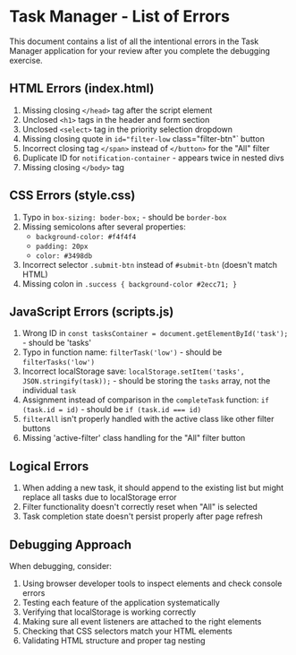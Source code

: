 # Task Manager - List of Errors

This document contains a list of all the intentional errors in the Task Manager application for your review after you complete the debugging exercise.

## HTML Errors (index.html)

1. Missing closing `</head>` tag after the script element
2. Unclosed `<h1>` tags in the header and form section
3. Unclosed `<select>` tag in the priority selection dropdown
4. Missing closing quote in `id="filter-low` class="filter-btn"` button
5. Incorrect closing tag `</span>` instead of `</button>` for the "All" filter
6. Duplicate ID for `notification-container` - appears twice in nested divs
7. Missing closing `</body>` tag

## CSS Errors (style.css)

1. Typo in `box-sizing: boder-box;` - should be `border-box`
2. Missing semicolons after several properties:
   - `background-color: #f4f4f4`
   - `padding: 20px`
   - `color: #3498db`
3. Incorrect selector `.submit-btn` instead of `#submit-btn` (doesn't match HTML)
4. Missing colon in `.success { background-color #2ecc71; }`

## JavaScript Errors (scripts.js)

1. Wrong ID in `const tasksContainer = document.getElementById('task');` - should be 'tasks'
2. Typo in function name: `filterTask('low')` - should be `filterTasks('low')`
3. Incorrect localStorage save: `localStorage.setItem('tasks', JSON.stringify(task));` - should be storing the `tasks` array, not the individual `task`
4. Assignment instead of comparison in the `completeTask` function: `if (task.id = id)` - should be `if (task.id === id)`
5. `filterAll` isn't properly handled with the active class like other filter buttons
6. Missing 'active-filter' class handling for the "All" filter button

## Logical Errors

1. When adding a new task, it should append to the existing list but might replace all tasks due to localStorage error
2. Filter functionality doesn't correctly reset when "All" is selected
3. Task completion state doesn't persist properly after page refresh

## Debugging Approach

When debugging, consider:
1. Using browser developer tools to inspect elements and check console errors
2. Testing each feature of the application systematically
3. Verifying that localStorage is working correctly
4. Making sure all event listeners are attached to the right elements
5. Checking that CSS selectors match your HTML elements
6. Validating HTML structure and proper tag nesting
